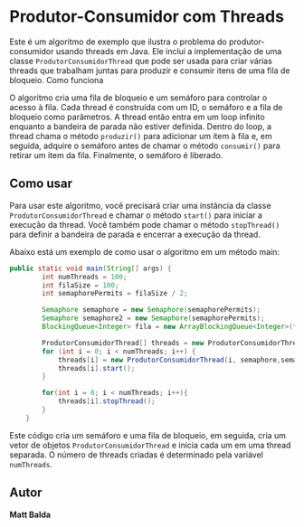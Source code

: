 # Produtor-Consumidor com Threads

Este é um algoritmo de exemplo que ilustra o problema do produtor-consumidor usando threads em Java. Ele inclui a implementação de uma classe `ProdutorConsumidorThread` que pode ser usada para criar várias threads que trabalham juntas para produzir e consumir itens de uma fila de bloqueio.
Como funciona

O algoritmo cria uma fila de bloqueio e um semáforo para controlar o acesso à fila. Cada thread é construída com um ID, o semáforo e a fila de bloqueio como parâmetros. A thread então entra em um loop infinito enquanto a bandeira de parada não estiver definida. Dentro do loop, a thread chama o método `produzir()` para adicionar um item à fila e, em seguida, adquire o semáforo antes de chamar o método `consumir()` para retirar um item da fila. Finalmente, o semáforo é liberado.

## Como usar
Para usar este algoritmo, você precisará criar uma instância da classe `ProdutorConsumidorThread` e chamar o método `start()` para iniciar a execução da thread. Você também pode chamar o método `stopThread()` para definir a bandeira de parada e encerrar a execução da thread.

Abaixo está um exemplo de como usar o algoritmo em um método main:
```java
public static void main(String[] args) {
        int numThreads = 100; 
        int filaSize = 100;
        int semaphorePermits = filaSize / 2; 

        Semaphore semaphore = new Semaphore(semaphorePermits);
        Semaphore semaphore2 = new Semaphore(semaphorePermits); 
        BlockingQueue<Integer> fila = new ArrayBlockingQueue<Integer>(filaSize);

        ProdutorConsumidorThread[] threads = new ProdutorConsumidorThread[numThreads];
        for (int i = 0; i < numThreads; i++) {
            threads[i] = new ProdutorConsumidorThread(i, semaphore,semaphore2, fila);
            threads[i].start();
        }

        for(int i = 0; i < numThreads; i++){
            threads[i].stopThread();
        }
    }
``` 
Este código cria um semáforo e uma fila de bloqueio, em seguida, cria um vetor de objetos `ProdutorConsumidorThread` e inicia cada um em uma thread separada. O número de threads criadas é determinado pela variável `numThreads`.


## Autor
<div align="left" text="blue">
  <b> Matt Balda </b>
</div>
